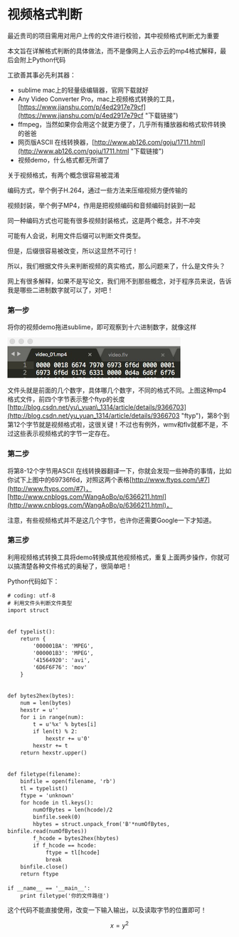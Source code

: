 # 视频格式判断

最近贵司的项目需用对用户上传的文件进行校验，其中视频格式判断尤为重要

本文旨在详解格式判断的具体做法，而不是像网上人云亦云的mp4格式解释，最后会附上Python代码

工欲善其事必先利其器：

* sublime mac上的轻量级编辑器，官网下载就好
* Any Video Converter Pro，mac上视频格式转换的工具，[https://www.jianshu.com/p/4ed2917e79cf](https://www.jianshu.com/p/4ed2917e79cf "下载链接")
* ffmpeg，当然如果你会用这个就更方便了，几乎所有播放器和格式软件转换的爸爸
* 网页版ASCII 在线转换器，[http://www.ab126.com/goju/1711.html](http://www.ab126.com/goju/1711.html "下载链接")
* 视频demo，什么格式都无所谓了

关于视频格式，有两个概念很容易被混淆

编码方式，举个例子H.264，通过一些方法来压缩视频方便传输的

视频封装，举个例子MP4，作用是把视频编码和音频编码封装到一起

同一种编码方式也可能有很多视频封装格式，这是两个概念，并不冲突

可能有人会说，利用文件后缀可以判断文件类型。

但是，后缀很容易被改变，所以这显然不可行！

所以，我们根据文件头来判断视频的真实格式，那么问题来了，什么是文件头？

网上有很多解释，如果不是写论文，我们用不到那些概念，对于程序员来说，告诉我是哪些二进制数字就可以了，对吧！

### 第一步

将你的视频demo拖进sublime，即可观察到十六进制数字，就像这样

![](/assets/import.png)

文件头就是前面的几个数字，具体哪几个数字，不同的格式不同。上图这种mp4格式文件，前四个字节表示整个ftyp的长度[http://blog.csdn.net/yu\_yuan\_1314/article/details/9366703](http://blog.csdn.net/yu_yuan_1314/article/details/9366703 "ftyp")，第8个到第12个字节就是视频格式啦，这很关键！不过也有例外，wmv和flv就都不是，不过这些表示视频格式的字节一定存在。

### 第二步

将第8-12个字节用ASCII 在线转换器翻译一下，你就会发现一些神奇的事情，比如你试下上图中的69736f6d，对照这两个表格[http://www.ftyps.com/\#7](http://www.ftyps.com/#7)，[http://www.cnblogs.com/WangAoBo/p/6366211.html](http://www.cnblogs.com/WangAoBo/p/6366211.html)，

注意，有些视频格式并不是这几个字节，也许你还需要Google一下才知道。

### 第三步

利用视频格式转换工具将demo转换成其他视频格式，重复上面两步操作，你就可以搞清楚各种文件格式的奥秘了，很简单吧！

Python代码如下：

```
# coding: utf-8
# 利用文件头判断文件类型
import struct


def typelist():
    return {
        '000001BA': 'MPEG',
        '000001B3': 'MPEG',
        '41564920': 'avi',
        '6D6F6F76': 'mov'
    }


def bytes2hex(bytes):
    num = len(bytes)
    hexstr = u''
    for i in range(num):
        t = u'%x' % bytes[i]
        if len(t) % 2:
            hexstr += u'0'
        hexstr += t
    return hexstr.upper()


def filetype(filename):
    binfile = open(filename, 'rb')
    tl = typelist()
    ftype = 'unknown'
    for hcode in tl.keys():
        numOfBytes = len(hcode)/2
        binfile.seek(0)
        hbytes = struct.unpack_from('B'*numOfBytes, binfile.read(numOfBytes))
        f_hcode = bytes2hex(hbytes)
        if f_hcode == hcode:
            ftype = tl[hcode]
            break
    binfile.close()
    return ftype

if __name__ == '__main__':
    print filetype('你的文件路径')
```

这个代码不能直接使用，改变一下输入输出，以及读取字节的位置即可！

$$x = y^2$$

